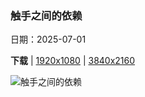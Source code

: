 ### 触手之间的依赖

日期：2025-07-01

**下载**  |  [1920x1080](https://cn.bing.com/th?id=OHR.MaroonClownfish_ZH-CN5071934692_1920x1080.jpg)  |  [3840x2160](https://cn.bing.com/th?id=OHR.MaroonClownfish_ZH-CN5071934692_UHD.jpg)

![触手之间的依赖](https://cn.bing.com/th?id=OHR.MaroonClownfish_ZH-CN5071934692_1920x1080.jpg "被泡尖海葵包围的刺颊海葵鱼，米尔恩湾，巴布亚新几内亚 (© Fred Bavendam/Nature Picture Library)")

